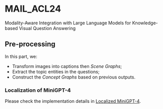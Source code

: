 # MAIL_ACL24
Modality-Aware Integration with Large Language Models for Knowledge-based Visual Question Answering
## Pre-processing
In this part, we:
- Transform images into captions then *Scene Graphs*;
- Extract the topic entities in the questions;
- Construct the *Concept Graphs* based on previous outputs.
### Localization of MiniGPT-4
Please check the implementation details in [Localized MiniGPT-4](https://github.com/JunnanDong/Localized_MiniGPT4).

